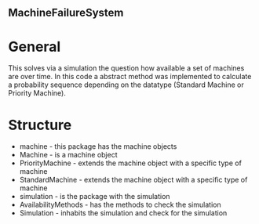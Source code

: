 ## MachineFailureSystem
# General
This solves via a simulation the question how available a set of machines are over time. In this code a abstract method was implemented to calculate a probability sequence depending on the datatype (Standard Machine or Priority Machine).

# Structure
+ machine - this package has the machine objects
+ Machine - is a machine object
+ PriorityMachine - extends the machine object with a specific type of machine
+ StandardMachine - extends the machine object with a specific type of machine
+ simulation - is the package with the simulation
+ AvailabilityMethods - has the methods to check the simulation
+ Simulation - inhabits the simulation and check for the simulation
